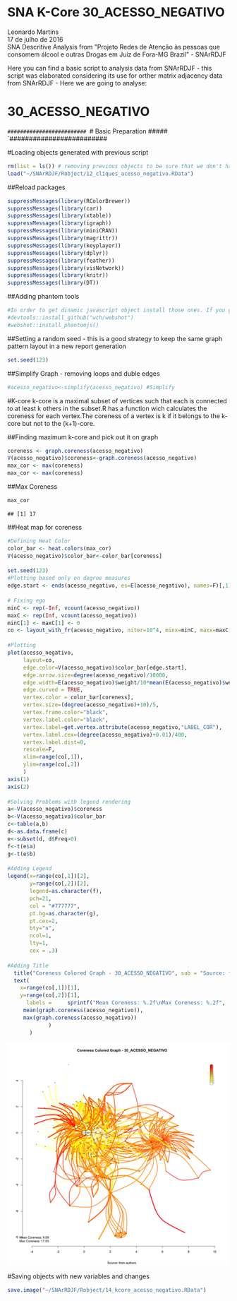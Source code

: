 # SNA K-Core 30_ACESSO_NEGATIVO
Leonardo Martins  
17 de julho de 2016  
SNA Descritive Analysis from "Projeto Redes de Atenção às pessoas que consomem álcool e outras Drogas em Juiz de Fora-MG   Brazil"  - SNArRDJF

Here you can find a basic script to analysis data from SNArRDJF - this script was elaborated considering its use for orther matrix adjacency data from SNArRDJF - Here we are going to analyse:

# 30_ACESSO_NEGATIVO

`#########################
`# Basic Preparation #####
`#########################

#Loading objects generated with previous script 

```r
rm(list = ls()) # removing previous objects to be sure that we don't have objects conflicts name
load("~/SNArRDJF/Robject/12_cliques_acesso_negativo.RData")
```
##Reload packages

```r
suppressMessages(library(RColorBrewer))
suppressMessages(library(car))
suppressMessages(library(xtable))
suppressMessages(library(igraph))
suppressMessages(library(miniCRAN))
suppressMessages(library(magrittr))
suppressMessages(library(keyplayer))
suppressMessages(library(dplyr))
suppressMessages(library(feather))
suppressMessages(library(visNetwork))
suppressMessages(library(knitr))
suppressMessages(library(DT))
```
##Adding phantom tools

```r
#In order to get dinamic javascript object install those ones. If you get problems installing go to Stackoverflow.com and type your error to discover what to do. In some cases the libraries need to be intalled in outside R libs.
#devtools::install_github("wch/webshot")
#webshot::install_phantomjs()
```
##Setting a random seed - this is a good strategy to keep the same graph pattern layout in a new report generation

```r
set.seed(123)
```

##Simplify Graph - removing loops and duble edges 

```r
#acesso_negativo<-simplify(acesso_negativo) #Simplify
```


#K-core
k-core is a maximal subset of vertices such that each is connected to at least k others in the subset.R has a function wich calculates the coreness for each vertex.The coreness of a vertex is k if it belongs to the k-core but not to the (k+1)-core.

##Finding maximum k-core and pick out it on graph

```r
coreness <- graph.coreness(acesso_negativo)
V(acesso_negativo)$coreness<-graph.coreness(acesso_negativo)
max_cor <- max(coreness)
max_cor <- max(coreness)
```
##Max Coreness

```r
max_cor
```

```
## [1] 17
```
##Heat map for coreness

```r
#Defining Heat Color
color_bar <- heat.colors(max_cor) 
V(acesso_negativo)$color_bar<-color_bar[coreness]

set.seed(123)
#Plotting based only on degree measures 
edge.start <- ends(acesso_negativo, es=E(acesso_negativo), names=F)[,1]

# Fixing ego
minC <- rep(-Inf, vcount(acesso_negativo))
maxC <- rep(Inf, vcount(acesso_negativo))
minC[1] <- maxC[1] <- 0
co <- layout_with_fr(acesso_negativo, niter=10^4, minx=minC, maxx=maxC,miny=minC, maxy=maxC, weights = E(acesso_negativo)$weight)

#Plotting
plot(acesso_negativo, 
     layout=co,
     edge.color=V(acesso_negativo)$color_bar[edge.start],
     edge.arrow.size=degree(acesso_negativo)/10000,
     edge.width=E(acesso_negativo)$weight/10*mean(E(acesso_negativo)$weight),
     edge.curved = TRUE,
     vertex.color = color_bar[coreness],
     vertex.size=(degree(acesso_negativo)+10)/5,
     vertex.frame.color="black",
     vertex.label.color="black",
     vertex.label=get.vertex.attribute(acesso_negativo,"LABEL_COR"),
     vertex.label.cex=(degree(acesso_negativo)+0.01)/400,
     vertex.label.dist=0,
     rescale=F,
     xlim=range(co[,1]), 
     ylim=range(co[,2])
     )
axis(1)
axis(2)

#Solving Problems with legend rendering 
a<-V(acesso_negativo)$coreness
b<-V(acesso_negativo)$color_bar
c<-table(a,b)
d<-as.data.frame(c)
e<-subset(d, d$Freq>0)
f<-t(e$a)
g<-t(e$b)

#Adding Legend
legend(x=range(co[,1])[2], 
       y=range(co[,2])[2],
       legend=as.character(f),
       pch=21,
       col = "#777777", 
       pt.bg=as.character(g),
       pt.cex=2,
       bty="n", 
       ncol=1,
       lty=1,
       cex = .3)

#Adding Title
  title("Coreness Colored Graph - 30_ACESSO_NEGATIVO", sub = "Source: from authors ", cex = .5)
  text( 
    x=range(co[,1])[1],
    y=range(co[,2])[1], 
      labels =     sprintf("Mean Coreness: %.2f\nMax Coreness: %.2f",
     mean(graph.coreness(acesso_negativo)), 
     max(graph.coreness(acesso_negativo))
             )
       )
```

![](30_ACESSO_NEGATIVO_14_kcore_files/figure-html/unnamed-chunk-8-1.png)<!-- -->

#Saving objects with new variables and changes

```r
save.image("~/SNArRDJF/Robject/14_kcore_acesso_negativo.RData") 
```
